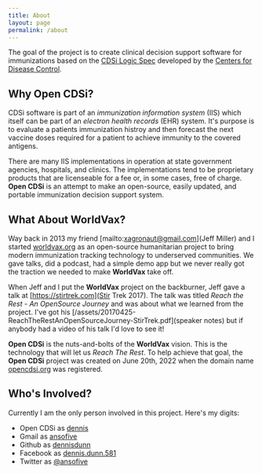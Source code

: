 ```yaml
---
title: About
layout: page
permalink: /about
---
```


The goal of the project is to create clinical decision support software for 
immunizations based on the [CDSi Logic Spec](https://www.cdc.gov/vaccines/programs/iis/cdsi.html) developed by the [Centers for Disease Control](https://www.cdc.gov/).

## Why Open CDSi?

CDSi software is part of an *immunization information system* (IIS) which
itself can be part of an *electron health records* (EHR) system. It's purpose is to
evaluate a patients immunization histroy and then forecast the next vaccine doses
required for a patient to achieve immunity to the covered antigens.

There are many IIS implementations in operation at state government agencies,
hospitals, and clinics. The implementations tend to be proprietary products that
are licenseable for a fee or, in some cases, free of charge.  **Open CDSi** is 
an attempt to make an open-source, easily updated, and portable immunization decision
support system.

## What About WorldVax?

Way back in 2013  my friend [mailto:xagronaut@gmail.com](Jeff Miller) and I started [worldvax.org](http://worldvax.org) as
an open-source humanitarian project to bring modern immunization tracking technology
to underserved communities. We gave talks, did a podcast, had a simple demo app but
we never really got the traction we needed to make **WorldVax** take off.

When Jeff and I put the **WorldVax** project on the backburner, Jeff gave a talk at [https://stirtrek.com](Stir Trek 2017). The 
talk was titled *Reach the Rest - An OpenSource Journey* and was about what we learned from the project. I've got his [/assets/20170425-ReachTheRestAnOpenSourceJourney-StirTrek.pdf](speaker notes) but if anybody had a video of his talk I'd love to see it!

**Open CDSi** is the nuts-and-bolts of the **WorldVax** vision. This is the technology
that will let us *Reach The Rest*. To help achieve that goal, the **Open CDSi** project was created on June 20th, 2022 when the domain name [opencdsi.org](https://opencdse.org) was registered. 

## Who's Involved?

Currently I am the only person involved in this project. Here's my digits:

* Open CDSi as [dennis](mailto:dennis@opencdsi.org)
* Gmail as [ansofive](mailto:ansofive@gmail.com)
* Github as [dennisdunn](https://github.com/dennisdunn)
* Facebook as [dennis.dunn.581](https://facebook.com/dennis.dunn.581)
* Twitter as [@ansofive](https://twitter.com/ansofive)
